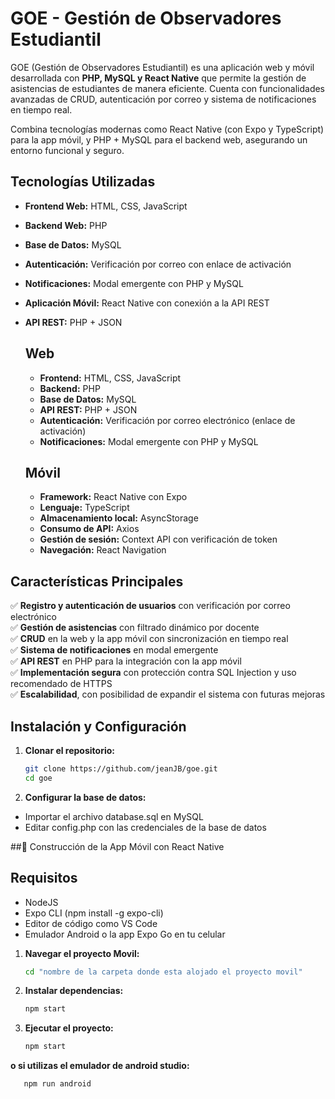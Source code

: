 # GOE - Gestión de Observadores Estudiantil

GOE (Gestión de Observadores Estudiantil) es una aplicación web y móvil desarrollada con **PHP, MySQL y React Native** que permite la gestión de asistencias de estudiantes de manera eficiente. Cuenta con funcionalidades avanzadas de CRUD, autenticación por correo y sistema de notificaciones en tiempo real.

Combina tecnologías modernas como React Native (con Expo y TypeScript) para la app móvil, y PHP + MySQL para el backend web, asegurando un entorno funcional y seguro.

## Tecnologías Utilizadas
- **Frontend Web:** HTML, CSS, JavaScript
- **Backend Web:** PHP
- **Base de Datos:** MySQL
- **Autenticación:** Verificación por correo con enlace de activación
- **Notificaciones:** Modal emergente con PHP y MySQL
- **Aplicación Móvil:** React Native con conexión a la API REST
- **API REST:** PHP + JSON

  ## Web
  - **Frontend:** HTML, CSS, JavaScript
  - **Backend:** PHP
  - **Base de Datos:** MySQL
  - **API REST:** PHP + JSON
  - **Autenticación:** Verificación por correo electrónico (enlace de activación)
  - **Notificaciones:** Modal emergente con PHP y MySQL

   ## Móvil
   - **Framework:** React Native con Expo
   - **Lenguaje:** TypeScript
   - **Almacenamiento local:** AsyncStorage
   - **Consumo de API:** Axios
   - **Gestión de sesión:** Context API con verificación de token
   - **Navegación:** React Navigation

## Características Principales
✅ **Registro y autenticación de usuarios** con verificación por correo electrónico  
✅ **Gestión de asistencias** con filtrado dinámico por docente  
✅ **CRUD** en la web y la app móvil con sincronización en tiempo real  
✅ **Sistema de notificaciones** en modal emergente  
✅ **API REST** en PHP para la integración con la app móvil  
✅ **Implementación segura** con protección contra SQL Injection y uso recomendado de HTTPS  
✅ **Escalabilidad**, con posibilidad de expandir el sistema con futuras mejoras

## Instalación y Configuración

1. **Clonar el repositorio:**
   ```bash
   git clone https://github.com/jeanJB/goe.git
   cd goe
2. **Configurar la base de datos:**
-   Importar el archivo database.sql en MySQL
-   Editar config.php con las credenciales de la base de datos

##📱 Construcción de la App Móvil con React Native
## Requisitos
- NodeJS
- Expo CLI (npm install -g expo-cli)
- Editor de código como VS Code
- Emulador Android o la app Expo Go en tu celular

1. **Navegar el proyecto Movil:**
   ```bash
   cd "nombre de la carpeta donde esta alojado el proyecto movil"

2. **Instalar dependencias:**
   ```bash
   npm start
   
3. **Ejecutar el proyecto:**
   ```bash
   npm start
   
**o si  utilizas el emulador de android studio:**
   ```bash
      npm run android
   
